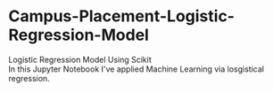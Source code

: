 # Campus-Placement-Logistic-Regression-Model
Logistic Regression Model Using Scikit  
In this Jupyter Notebook I've applied Machine Learning via losgistical regression.
